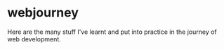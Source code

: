 # webjourney
Here are the many stuff I've learnt and put into practice in the journey of web development.
